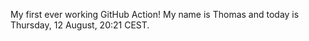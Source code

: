 My first ever working GitHub Action!
My name is Thomas and today is Thursday, 12 August, 20:21 CEST. 
